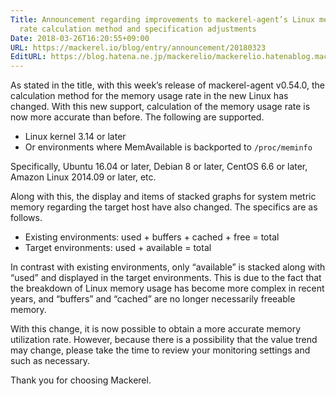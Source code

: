 ```yaml
---
Title: Announcement regarding improvements to mackerel-agent’s Linux memory usage
  rate calculation method and specification adjustments
Date: 2018-03-26T16:20:55+09:00
URL: https://mackerel.io/blog/entry/announcement/20180323
EditURL: https://blog.hatena.ne.jp/mackerelio/mackerelio.hatenablog.mackerel.io/atom/entry/17391345971629615228
---
```


As stated in the title, with this week’s release of mackerel-agent v0.54.0, the calculation method for the memory usage rate in the new Linux has changed. With this new support, calculation of the memory usage rate is now more accurate than before. The following are supported.

- Linux kernel 3.14 or later 
- Or environments where MemAvailable is backported to `/proc/meminfo` 

Specifically, Ubuntu 16.04 or later, Debian 8 or later, CentOS 6.6 or later, Amazon Linux 2014.09 or later, etc.

Along with this, the display and items of stacked graphs for system metric memory regarding the target host have also changed. The specifics are as follows.

- Existing environments: used + buffers + cached + free = total
- Target environments: used + available = total

In contrast with existing environments, only “available” is stacked along with “used” and displayed in the target environments. This is due to the fact that the breakdown of Linux memory usage has become more complex in recent years, and “buffers” and “cached” are no longer necessarily freeable memory.

With this change, it is now possible to obtain a more accurate memory utilization rate. However, because there is a possibility that the value trend may change, please take the time to review your monitoring settings and such as necessary.

Thank you for choosing Mackerel.
